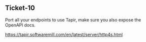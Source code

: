 ## Ticket-10

Port all your endpoints to use Tapir, make sure you also expose the OpenAPI docs.

https://tapir.softwaremill.com/en/latest/server/http4s.html